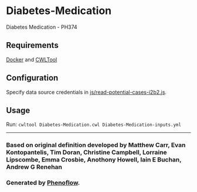 # Diabetes-Medication

Diabetes Medication - PH374

## Requirements

[Docker](https://docs.docker.com/install/) and [CWLTool](https://github.com/common-workflow-language/cwltool#install)

## Configuration

Specify data source credentials in [js/read-potential-cases-i2b2.js](js/read-potential-cases-i2b2.js).

## Usage

Run: `cwltool Diabetes-Medication.cwl Diabetes-Medication-inputs.yml`

***

### Based on original definition developed by Matthew Carr, Evan Kontopantelis, Tim Doran, Christine Campbell, Lorraine Lipscombe, Emma Crosbie, Anothony Howell, Iain E Buchan, Andrew G Renehan
### Generated by [Phenoflow](https://kclhi.org/phenoflow).
